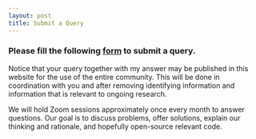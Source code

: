 ```yaml
---
layout: post
title: Submit a Query
---
```


### Please fill the following [form](https://forms.gle/iCBe6rToC1cRhvf99) to submit a query.


Notice that your query together with my answer may be published in this website for the use of the entire community. This will be done in coordination with you and after removing identifying information and information that is relevant to ongoing research.


We will hold Zoom sessions approximately once every month to answer questions. Our goal is to discuss problems, offer solutions, explain our thinking and rationale, and hopefully open-source relevant code.
